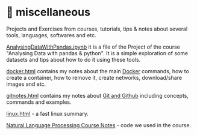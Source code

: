 # :toolbox: miscellaneous
Projects and Exercises from courses, tutorials, tips & notes about several tools, languages, softwares and etc.

[AnalysingDataWithPandas.ipynb](https://rpubs.com/natmurad/pandasdataanalysis) it is a file of the Project of the course "Analysing Data with pandas & python". It is a simple exploration of some datasets and tips about how to do it using these tools.

[docker.html](https://htmlpreview.github.io/?https://github.com/natmurad/miscellaneous/blob/main/dockernotes.html) contains my notes about the main [Docker](www.docker.com) commands, how to create a container, how to remove it, create networks, download/share images and etc.

[gitnotes.html](https://htmlpreview.github.io/?https://github.com/natmurad/miscellaneous/blob/main/gitnotes.html) contains my notes about [Git and Github](www.github.com) including concepts, commands and examples.

[linux.html](https://htmlpreview.github.io/?https://github.com/natmurad/miscellaneous/blob/main/linux.html) - a fast linux summary.

[Natural Language Processing Course Notes](https://github.com/natmurad/miscellaneous/blob/main/NLP_USP_course_nltk%26spaCy.ipynb) - code we used in the course.
